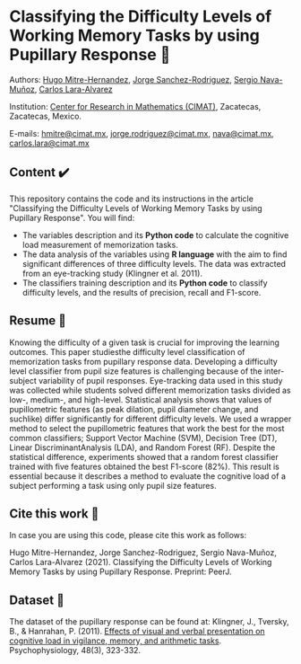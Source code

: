 # Classifying the Difficulty Levels of Working Memory Tasks by using Pupillary Response :page_facing_up:
Authors: [Hugo Mitre-Hernandez](http://scholar.google.com/citations?user=TjQqDSIAAAAJ&hl=en), [Jorge Sanchez-Rodriguez](https://scholar.google.com/citations?user=1hWlnBoAAAAJ&hl=en), [Sergio Nava-Muñoz](https://scholar.google.com/citations?user=Fc9sxKgAAAAJ&hl=en&authuser=1&oi=ao), [Carlos Lara-Alvarez](https://scholar.google.com.mx/citations?user=LwK9CQ8AAAAJ&hl=es)

Institution: [Center for Research in Mathematics (CIMAT)](http://www.cimat.mx/en), Zacatecas, Zacatecas, Mexico.

E-mails: hmitre@cimat.mx, jorge.rodriguez@cimat.mx, nava@cimat.mx, carlos.lara@cimat.mx 

## Content :heavy_check_mark: 
This repository contains the code and its instructions in the article "Classifying the Difficulty Levels of Working Memory Tasks by using Pupillary Response". You will find:
- The variables description and its **Python code** to calculate the cognitive load measurement of memorization tasks. 
- The data analysis of the variables using **R language** with the aim to find significant differences of three difficulty levels. The data was extracted from an eye-tracking study (Klingner et al. 2011).
- The classifiers training description and its **Python code** to classify difficulty levels, and the results of precision, recall and F1-score.

## Resume :memo:
Knowing the difficulty of a given task is crucial for improving the learning outcomes. This paper studiesthe difficulty level classification of memorization tasks from pupillary response data. Developing a difficulty level classifier from pupil size features is challenging because of the inter-subject variability of pupil responses. Eye-tracking data used in this study was collected while students solved different memorization tasks divided as low-, medium-, and high-level.  Statistical analysis shows that values of pupillometric features (as peak dilation, pupil diameter change, and suchlike) differ significantly for different difficulty levels. We used a wrapper method to select the pupillometric features that work the best for the most common classifiers; Support Vector Machine (SVM), Decision Tree (DT), Linear DiscriminantAnalysis (LDA), and Random Forest (RF). Despite the statistical difference, experiments showed that a random forest classifier trained with five features obtained the best F1-score (82%).  This result is essential because it describes a method to evaluate the cognitive load of a subject performing a task using only pupil size features.

## Cite this work :link:
In case you are using this code, please cite this work as follows:

Hugo Mitre-Hernandez, Jorge Sanchez-Rodriguez, Sergio Nava-Muñoz, Carlos Lara-Alvarez (2021). Classifying the Difficulty Levels of Working Memory Tasks by using Pupillary Response. Preprint: PeerJ.

## Dataset :floppy_disk:
The dataset of the pupillary response can be found at:
Klingner, J., Tversky, B., & Hanrahan, P. (2011). [Effects of visual and verbal presentation on cognitive load in vigilance, memory, and arithmetic tasks](https://onlinelibrary.wiley.com/doi/abs/10.1111/j.1469-8986.2010.01069.x). Psychophysiology, 48(3), 323-332.
